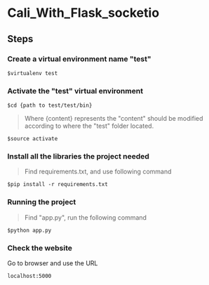 # Cali_With_Flask_socketio
## Steps

### Create a virtual environment name "test" 
```
$virtualenv test
```

### Activate the "test" virtual environment
```
$cd {path to test/test/bin}
```
> Where {content} represents the "content" should be modified according to where the "test" folder located.
```
$source activate
```

### Install all the libraries the project needed
> Find requirements.txt, and use following command
```
$pip install -r requirements.txt
```

### Running the project
> Find "app.py", run the following command
```
$python app.py
```

### Check the website
Go to browser and use the URL
```
localhost:5000
```
